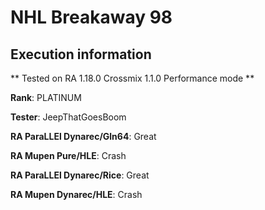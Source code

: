 # NHL Breakaway 98 

## Execution information


** Tested on RA 1.18.0 Crossmix 1.1.0 Performance mode **


**Rank**: PLATINUM


**Tester**: JeepThatGoesBoom



**RA ParaLLEl Dynarec/Gln64**: Great


**RA Mupen Pure/HLE**: Crash


**RA ParaLLEl Dynarec/Rice**: Great


**RA Mupen Dynarec/HLE**: Crash